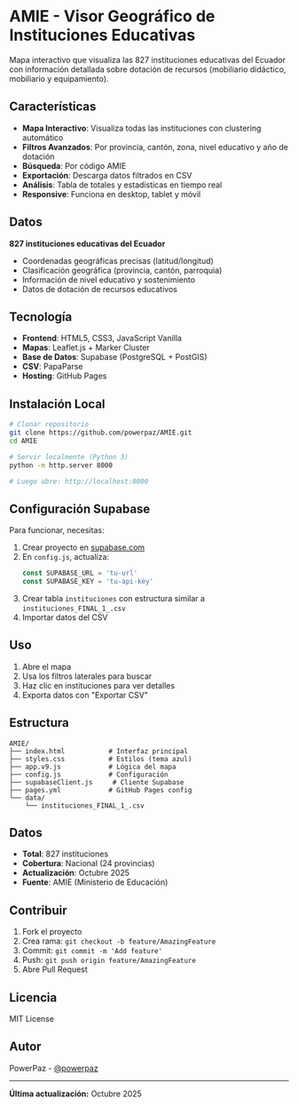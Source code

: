 # AMIE - Visor Geográfico de Instituciones Educativas

Mapa interactivo que visualiza las 827 instituciones educativas del Ecuador con información detallada sobre dotación de recursos (mobiliario didáctico, mobiliario y equipamiento).

## Características

- **Mapa Interactivo**: Visualiza todas las instituciones con clustering automático
- **Filtros Avanzados**: Por provincia, cantón, zona, nivel educativo y año de dotación
- **Búsqueda**: Por código AMIE
- **Exportación**: Descarga datos filtrados en CSV
- **Análisis**: Tabla de totales y estadísticas en tiempo real
- **Responsive**: Funciona en desktop, tablet y móvil

## Datos

**827 instituciones educativas del Ecuador**
- Coordenadas geográficas precisas (latitud/longitud)
- Clasificación geográfica (provincia, cantón, parroquia)
- Información de nivel educativo y sostenimiento
- Datos de dotación de recursos educativos

## Tecnología

- **Frontend**: HTML5, CSS3, JavaScript Vanilla
- **Mapas**: Leaflet.js + Marker Cluster
- **Base de Datos**: Supabase (PostgreSQL + PostGIS)
- **CSV**: PapaParse
- **Hosting**: GitHub Pages

## Instalación Local

```bash
# Clonar repositorio
git clone https://github.com/powerpaz/AMIE.git
cd AMIE

# Servir localmente (Python 3)
python -m http.server 8000

# Luego abre: http://localhost:8000
```

## Configuración Supabase

Para funcionar, necesitas:

1. Crear proyecto en [supabase.com](https://supabase.com)
2. En `config.js`, actualiza:
   ```javascript
   const SUPABASE_URL = 'tu-url'
   const SUPABASE_KEY = 'tu-api-key'
   ```
3. Crear tabla `instituciones` con estructura similar a `instituciones_FINAL_1_.csv`
4. Importar datos del CSV

## Uso

1. Abre el mapa
2. Usa los filtros laterales para buscar
3. Haz clic en instituciones para ver detalles
4. Exporta datos con "Exportar CSV"

## Estructura

```
AMIE/
├── index.html           # Interfaz principal
├── styles.css           # Estilos (tema azul)
├── app.v9.js            # Lógica del mapa
├── config.js            # Configuración
├── supabaseClient.js     # Cliente Supabase
├── pages.yml            # GitHub Pages config
└── data/
    └── instituciones_FINAL_1_.csv
```

## Datos

- **Total**: 827 instituciones
- **Cobertura**: Nacional (24 provincias)
- **Actualización**: Octubre 2025
- **Fuente**: AMIE (Ministerio de Educación)

## Contribuir

1. Fork el proyecto
2. Crea rama: `git checkout -b feature/AmazingFeature`
3. Commit: `git commit -m 'Add feature'`
4. Push: `git push origin feature/AmazingFeature`
5. Abre Pull Request

## Licencia

MIT License

## Autor

PowerPaz - [@powerpaz](https://github.com/powerpaz)

---

**Última actualización:** Octubre 2025

